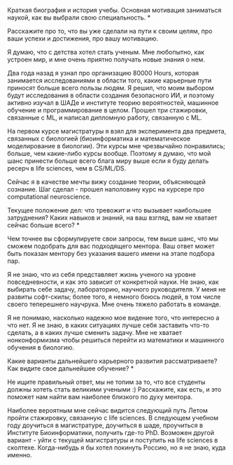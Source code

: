 Краткая биография и история учебы. Основная мотивация заниматься наукой, как вы выбрали свою специальность. \*

Расскажите про то, что вы уже сделали на пути к своим целям, про ваши успехи и достижения, про вашу мотивацию.

Я думаю, что с детства хотел стать ученым. Мне любопытно, как устроен мир, и мне очень приятно получать новые знания о нем.

Два года назад я узнал про организацию 80000 Hours, которая занимается исследованиями в области того, какие карьерные пути приносят больше всего пользы людям. Я решил, что моим выбором будут исследования в области создания безопасного ИИ, и поэтому активно изучал в ШАДе и институте теорию вероятностей, машинное обучение и программирование в целом. Прошел три стажировки, связанные с ML,  и написал дипломную работу, связанную с ML.

На первом курсе магистратуры я взял для эксперимента два предмета, связанных с биологией (биоинформатика и математическое моделирование в биологии). Эти курсы мне чрезвычайно понравились; больше, чем какие-либо курсы вообще. Поэтому я думаю, что мой шанс принести больше всего блага миру выше если я буду делать ресерч в life sciences, чем в CS/ML/DS. 

Сейчас я в качестве мечты вижу создание теории, объясняющей сознание. Шаг сделал - прошел наполовину курс на курсере про computational neuroscience.


Текущее положение дел: что тревожит и что вызывает наибольшее затруднения? Каких навыков и знаний, на ваш взгляд, вам не хватает сейчас больше всего? \*

Чем точнее вы сформулируете свои запросы, тем выше шанс, что мы сможем подобрать для вас подходящего ментора. Ваш ответ может быть показан ментору без указания вашего имени на этапе подбора пар.

Я не знаю, что из себя представляет жизнь ученого на уровне повседневности, и как это зависит от конкретной науки. Не знаю, как выбирать себе задачу, лабораторию, научного руководителя. У меня не развиты софт-скилы; более того, я немного боюсь людей, в том числе своего теперешнего научрука. Мне очень тяжело работать в команде.

Я не понимаю, насколько надежно мое видение того, что интересно а что нет. Я не знаю, в каких ситуациях лучше себя заставить что-то сделать, а в каких лучше сменить задачу.  Мне не хватает нонконформизма чтобы решиться перейти из математики и машинного обучения в биологию.

Какие варианты дальнейшего карьерного развития рассматриваете? Как видите свое дальнейшее обучение? \*

Не ищите правильный ответ, мы не топим за то, что все студенты должны хотеть стать великими учеными :) Расскажите, как есть, и это поможет нам найти вам наиболее близкого по духу ментора.

Наиболее вероятным мне сейчас видится следующий путь
Летом пройти стажировку, связанную с life sciences.
В следующем учебном году доучиться в магистратуре, доучиться в шаде, проучиться в Институте Биоинформатики, получить где-то PhD. Возможен другой вариант - уйти с текущей магистратуры и поступить на life sciences в сколтехе. Когда-нибудь я бы хотел покинуть Россию, но я не знаю, куда именно.